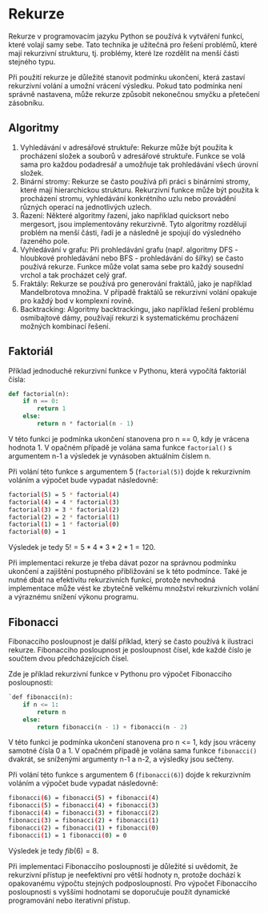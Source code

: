 # Rekurze
Rekurze v programovacím jazyku Python se používá k vytváření funkcí, které volají samy sebe. Tato technika je užitečná pro řešení problémů, které mají rekurzivní strukturu, tj. problémy, které lze rozdělit na menší části stejného typu.

Při použití rekurze je důležité stanovit podmínku ukončení, která zastaví rekurzivní volání a umožní vrácení výsledku. Pokud tato podmínka není správně nastavena, může rekurze způsobit nekonečnou smyčku a přetečení zásobníku.

## Algoritmy

1. Vyhledávání v adresářové struktuře: Rekurze může být použita k procházení složek a souborů v adresářové struktuře. Funkce se volá sama pro každou podadresář a umožňuje tak prohledávání všech úrovní složek.
2. Binární stromy: Rekurze se často používá při práci s binárními stromy, které mají hierarchickou strukturu. Rekurzivní funkce může být použita k procházení stromu, vyhledávání konkrétního uzlu nebo provádění různých operací na jednotlivých uzlech.
3. Řazení: Některé algoritmy řazení, jako například quicksort nebo mergesort, jsou implementovány rekurzivně. Tyto algoritmy rozdělují problém na menší části, řadí je a následně je spojují do výsledného řazeného pole.
4. Vyhledávání v grafu: Při prohledávání grafu (např. algoritmy DFS - hloubkové prohledávání nebo BFS - prohledávání do šířky) se často používá rekurze. Funkce může volat sama sebe pro každý sousední vrchol a tak procházet celý graf.
5. Fraktály: Rekurze se používá pro generování fraktálů, jako je například Mandelbrotova množina. V případě fraktálů se rekurzivní volání opakuje pro každý bod v komplexní rovině.
6. Backtracking: Algoritmy backtrackingu, jako například řešení problému osmibajtové dámy, používají rekurzi k systematickému procházení možných kombinací řešení.

## Faktoriál
Příklad jednoduché rekurzivní funkce v Pythonu, která vypočítá faktoriál čísla:
```python
def factorial(n):     
	if n == 0:        
		return 1     
	else:         
		return n * factorial(n - 1)
```

V této funkci je podmínka ukončení stanovena pro n == 0, kdy je vrácena hodnota 1. V opačném případě je volána sama funkce `factorial()` s argumentem n-1 a výsledek je vynásoben aktuálním číslem n.

Při volání této funkce s argumentem 5 (`factorial(5)`) dojde k rekurzivním voláním a výpočet bude vypadat následovně:

```bash
factorial(5) = 5 * factorial(4) 
factorial(4) = 4 * factorial(3) 
factorial(3) = 3 * factorial(2) 
factorial(2) = 2 * factorial(1) 
factorial(1) = 1 * factorial(0) 
factorial(0) = 1
```

Výsledek je tedy $5! = 5 * 4 * 3 * 2 * 1 = 120$.

Při implementaci rekurze je třeba dávat pozor na správnou podmínku ukončení a zajištění postupného přibližování se k této podmínce. Také je nutné dbát na efektivitu rekurzivních funkcí, protože nevhodná implementace může vést ke zbytečně velkému množství rekurzivních volání a výraznému snížení výkonu programu.

## Fibonacci
Fibonacciho posloupnost je další příklad, který se často používá k ilustraci rekurze. Fibonacciho posloupnost je posloupnost čísel, kde každé číslo je součtem dvou předcházejících čísel.

Zde je příklad rekurzivní funkce v Pythonu pro výpočet Fibonacciho posloupnosti:
```Python
`def fibonacci(n):     
	if n <= 1:         
		return n     
	else:         
		return fibonacci(n - 1) + fibonacci(n - 2)
```

V této funkci je podmínka ukončení stanovena pro n <= 1, kdy jsou vráceny samotné čísla 0 a 1. V opačném případě je volána sama funkce `fibonacci()` dvakrát, se sníženými argumenty n-1 a n-2, a výsledky jsou sečteny.

Při volání této funkce s argumentem 6 (`fibonacci(6)`) dojde k rekurzivním voláním a výpočet bude vypadat následovně:

```bash
fibonacci(6) = fibonacci(5) + fibonacci(4) 
fibonacci(5) = fibonacci(4) + fibonacci(3) 
fibonacci(4) = fibonacci(3) + fibonacci(2) 
fibonacci(3) = fibonacci(2) + fibonacci(1) 
fibonacci(2) = fibonacci(1) + fibonacci(0) 
fibonacci(1) = 1 fibonacci(0) = 0
```

Výsledek je tedy $fib(6) = 8$.

Při implementaci Fibonacciho posloupnosti je důležité si uvědomit, že rekurzivní přístup je neefektivní pro větší hodnoty n, protože dochází k opakovanému výpočtu stejných podposloupností. Pro výpočet Fibonacciho posloupnosti s vyššími hodnotami se doporučuje použít dynamické programování nebo iterativní přístup.